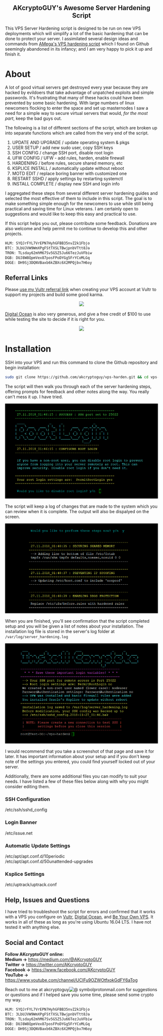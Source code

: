 ## <p align="center"> AKcryptoGUY's Awesome Server Hardening Script</p>

This VPS Server Hardening script is designed to be run on new VPS deployments which will simplify a lot of the basic hardening that can be done to protect your server. I assimilated several design ideas and commands from 
[AMega's VPS hardening script](https://github.com/AMega/VPS-Server-Hardening) which I found on Github seemingly abandoned in its infancy; and I am very happy to pick it up and finish it.

# About

A lot of good virtual servers get destroyed every year because they are hacked by evildoers that take advantage of unpatched exploits and simple passwords.  It's frustrating that many of these hacks could have been prevented by some basic hardening. With large numbers of linux newcomers flocking to enter the space and set up masternodes I saw a need for a simple way to secure virtual servers that would, *for the most part*, keep the bad guys out.

The following is a list of different sections of the script, which are broken up into separate functions which are called from the very end of the script.  

1. UPDATE AND UPGRADE / update operating system & pkgs
2. USER SETUP / add new sudo user, copy SSH keys
3. SSH CONFIG / change SSH port, disable root login
4. UFW CONFIG / UFW - add rules, harden, enable firewall
5. HARDENING / before rules, secure shared memory, etc
6. KSPLICE INSTALL / automatically update without reboot
7. MOTD EDIT / replace boring banner with customized one
8. RESTART SSHD / apply settings by restarting systemctl
9. INSTALL COMPLETE / display new SSH and login info

I aggregated these steps from several different server hardening guides and selected the most effective of them to include in this script.  The goal is to make something simple enough for the newcomers to use while still being practical and saving time for Linux veterans.  I am certainly open to suggestions and would like to keep this easy and practical to use.

If this script helps you out, please contribute some feedback. Donations are also welcome and help permit me to continue to develop this and other projects.

```
HLM: SYQJrFYL7VrEPN7HyhGFBB35nvZ2k1Fbjo
BTC: 3LbUJVW9WmXPgFStTXSLTBwjpnbVTtt8Ja
TRON: TLsday62mhM67Sv5G5Z5Ju66TezJuVFbiw
DGB: DUJ8W8QpmVex87posFPoDYGg5FrYCoMLGq
DOGE: DH9Sj3DQNVBaxb6kZBXc6X2MPQjbv7H6oy
```

## Referral Links

Please [use my Vultr referral link](https://www.vultr.com/?ref=7568060) when creating your VPS account at Vultr to support my projects and build some good karma.<br/>

<p align="center"><a href="https://www.vultr.com/?ref=7568060"><img src="https://www.vultr.com/media/banner_1.png"></a></p>

[Digital Ocean](https://www.digitalocean.com/?refcode=bd6020302487) is also very generous, and give a free credit of $100 to use while testing the site to decide if it is right for you.
<p align="center"><a href="https://www.digitalocean.com/?refcode=bd6020302487"><img src="http://www.rrpowered.com/wp-content/uploads/2014/06/digital-ocean-694x219.png" height="100"></a></p>

# Installation

SSH into your VPS and run this command to clone the Github repository and begin installation:

```bash
sudo git clone https://github.com/akcryptoguy/vps-harden.git && cd vps-harden && sudo bash get-hard.sh
```

The script will then walk you through each of the server hardening steps, offering prompts for feedback and other notes along the way.  You really can't mess it up.  I have tried.  

<p align="center"><img src="/media/07. root login.png" alt="Root Login"></p>

The script will keep a log of changes that are made to the system which you can review when it is complete.  The output will also be dispalyed on the screen.

<p align="center"><img src="/media/11. hardening rules.png" alt="Hardening Rules"></p>

When you are finished, you'll see confirmation that the script completed setup and you will be given a list of notes about your installation.  The installation log file is stored in the server's log folder at `/var/log/server_hardening.log`

<p align="center"><img src="/media/15 install complete.png" alt="Install Complete"></p>

I would recommend that you take a screenshot of that page and save it for later.  It has important information about your setup and if you don't keep note of the settings you entered, you could find yourself locked out of your server.


Additionally, there are some additional files you can modify to suit your needs.  I have listed a few of these files below along with why you might consider editing them.


### SSH Configuration
/etc/ssh/sshd_config

### Login Banner
/etc/issue.net

### Automatic Update Settings
/etc/apt/apt.conf.d/10periodic<br/>
/etc/apt/apt.conf.d/50unattended-upgrades<br/>

### Ksplice Settings
/etc/uptrack/uptrack.conf

## Help, Issues and Questions

I have tried to troubleshoot the script for errors and confirmed that it works with a VPS you configure on [Vultr](https://www.vultr.com/?ref=7568060), 
[Digital Ocean](https://www.digitalocean.com/?refcode=bd6020302487), and [Be Your Own VPS](https://www.youtube.com/playlist?list=PLTblguczzdyajCPQGlpJjHUvSNV8WNsGQ). It works in all of these as long as you're using Ubuntu 16.04 LTS.  I have not tested it with anything else.

## Social and Contact

**Follow AKcryptoGUY online:** <br/>
**Medium →** https://medium.com/@AKcryptoGUY <br/>
**Twitter →** https://twitter.com/AKcryptoGUY <br/>
**Facebook →** https://www.facebook.com/AKcryptoGUY <br/>
**YouTube →** https://www.youtube.com/channel/UCIFu9OZWOtfxokGdFY6aTog <br/>

Reach out to me at akcryptoguy<img src="https://www.freeiconspng.com/uploads/at-sign-icon-1.png" alt="@ symbol" height="11">protonmail.com for suggestions or questions and if I helped save you some time, please send some crypto my way.


```
HLM: SYQJrFYL7VrEPN7HyhGFBB35nvZ2k1Fbjo
BTC: 3LbUJVW9WmXPgFStTXSLTBwjpnbVTtt8Ja
TRON: TLsday62mhM67Sv5G5Z5Ju66TezJuVFbiw
DGB: DUJ8W8QpmVex87posFPoDYGg5FrYCoMLGq
DOGE: DH9Sj3DQNVBaxb6kZBXc6X2MPQjbv7H6oy
```



